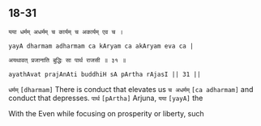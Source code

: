 ## 18-31


```shloka-sa
यया धर्मम् अधर्मम् च कार्यम् च अकार्यम् एव च ।
```
```shloka-sa-hk
yayA dharmam adharmam ca kAryam ca akAryam eva ca |
```
```shloka-sa
अयथावत् प्रजानाति बुद्धिः सा पार्थ राजसी ॥ ३१ ॥
```
```shloka-sa-hk
ayathAvat prajAnAti buddhiH sA pArtha rAjasI || 31 ||
```

`धर्मम्` `[dharmam]` There is conduct that elevates us `च अधर्मम्` `[ca adharmam]` and conduct that depresses. `पार्थ` `[pArtha]` Arjuna, `यया` `[yayA]` the

With the 
Even while focusing on prosperity or liberty, such 

